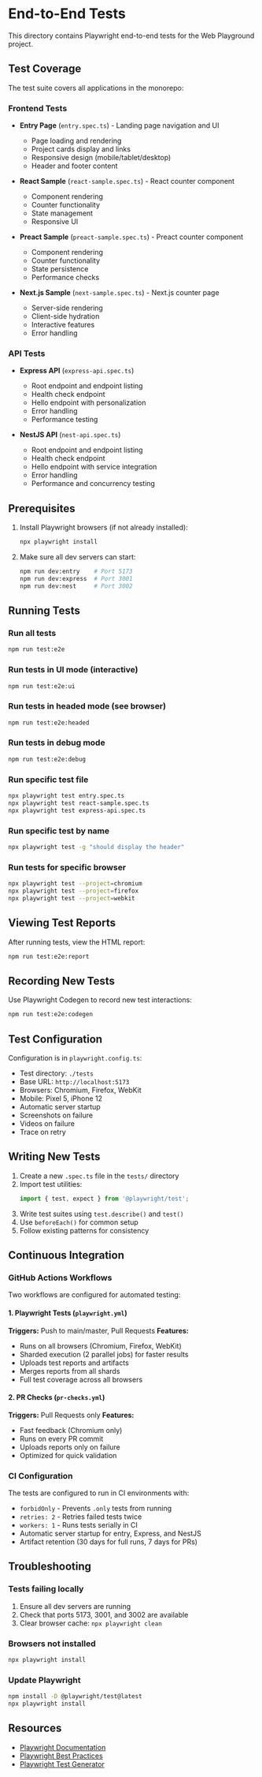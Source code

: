 # End-to-End Tests

This directory contains Playwright end-to-end tests for the Web Playground project.

## Test Coverage

The test suite covers all applications in the monorepo:

### Frontend Tests
- **Entry Page** (`entry.spec.ts`) - Landing page navigation and UI
  - Page loading and rendering
  - Project cards display and links
  - Responsive design (mobile/tablet/desktop)
  - Header and footer content

- **React Sample** (`react-sample.spec.ts`) - React counter component
  - Component rendering
  - Counter functionality
  - State management
  - Responsive UI

- **Preact Sample** (`preact-sample.spec.ts`) - Preact counter component
  - Component rendering
  - Counter functionality
  - State persistence
  - Performance checks

- **Next.js Sample** (`next-sample.spec.ts`) - Next.js counter page
  - Server-side rendering
  - Client-side hydration
  - Interactive features
  - Error handling

### API Tests
- **Express API** (`express-api.spec.ts`)
  - Root endpoint and endpoint listing
  - Health check endpoint
  - Hello endpoint with personalization
  - Error handling
  - Performance testing

- **NestJS API** (`nest-api.spec.ts`)
  - Root endpoint and endpoint listing
  - Health check endpoint
  - Hello endpoint with service integration
  - Error handling
  - Performance and concurrency testing

## Prerequisites

1. Install Playwright browsers (if not already installed):
   ```bash
   npx playwright install
   ```

2. Make sure all dev servers can start:
   ```bash
   npm run dev:entry    # Port 5173
   npm run dev:express  # Port 3001
   npm run dev:nest     # Port 3002
   ```

## Running Tests

### Run all tests
```bash
npm run test:e2e
```

### Run tests in UI mode (interactive)
```bash
npm run test:e2e:ui
```

### Run tests in headed mode (see browser)
```bash
npm run test:e2e:headed
```

### Run tests in debug mode
```bash
npm run test:e2e:debug
```

### Run specific test file
```bash
npx playwright test entry.spec.ts
npx playwright test react-sample.spec.ts
npx playwright test express-api.spec.ts
```

### Run specific test by name
```bash
npx playwright test -g "should display the header"
```

### Run tests for specific browser
```bash
npx playwright test --project=chromium
npx playwright test --project=firefox
npx playwright test --project=webkit
```

## Viewing Test Reports

After running tests, view the HTML report:
```bash
npm run test:e2e:report
```

## Recording New Tests

Use Playwright Codegen to record new test interactions:
```bash
npm run test:e2e:codegen
```

## Test Configuration

Configuration is in `playwright.config.ts`:
- Test directory: `./tests`
- Base URL: `http://localhost:5173`
- Browsers: Chromium, Firefox, WebKit
- Mobile: Pixel 5, iPhone 12
- Automatic server startup
- Screenshots on failure
- Videos on failure
- Trace on retry

## Writing New Tests

1. Create a new `.spec.ts` file in the `tests/` directory
2. Import test utilities:
   ```typescript
   import { test, expect } from '@playwright/test';
   ```
3. Write test suites using `test.describe()` and `test()`
4. Use `beforeEach()` for common setup
5. Follow existing patterns for consistency

## Continuous Integration

### GitHub Actions Workflows

Two workflows are configured for automated testing:

#### 1. Playwright Tests (`playwright.yml`)
**Triggers:** Push to main/master, Pull Requests
**Features:**
- Runs on all browsers (Chromium, Firefox, WebKit)
- Sharded execution (2 parallel jobs) for faster results
- Uploads test reports and artifacts
- Merges reports from all shards
- Full test coverage across all browsers

#### 2. PR Checks (`pr-checks.yml`)
**Triggers:** Pull Requests only
**Features:**
- Fast feedback (Chromium only)
- Runs on every PR commit
- Uploads reports only on failure
- Optimized for quick validation

### CI Configuration

The tests are configured to run in CI environments with:
- `forbidOnly` - Prevents `.only` tests from running
- `retries: 2` - Retries failed tests twice
- `workers: 1` - Runs tests serially in CI
- Automatic server startup for entry, Express, and NestJS
- Artifact retention (30 days for full runs, 7 days for PRs)

## Troubleshooting

### Tests failing locally
1. Ensure all dev servers are running
2. Check that ports 5173, 3001, and 3002 are available
3. Clear browser cache: `npx playwright clean`

### Browsers not installed
```bash
npx playwright install
```

### Update Playwright
```bash
npm install -D @playwright/test@latest
npx playwright install
```

## Resources

- [Playwright Documentation](https://playwright.dev)
- [Playwright Best Practices](https://playwright.dev/docs/best-practices)
- [Playwright Test Generator](https://playwright.dev/docs/codegen)
